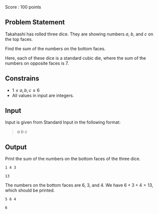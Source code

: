 Score : $100$ points

## Problem Statement

Takahashi has rolled three dice. They are showing numbers $a$, $b$, and $c$ on the top faces.

Find the sum of the numbers on the bottom faces.

Here, each of these dice is a standard cubic die, where the sum of the numbers on opposite faces is $7$.

## Constrains

- $1 \leq a, b, c \leq 6$
- All values in input are integers.

## Input

Input is given from Standard Input in the following format:

> $a$ $b$ $c$

## Output

Print the sum of the numbers on the bottom faces of the three dice.

```input1
1 4 3
```

```output1
13
```

The numbers on the bottom faces are $6$, $3$, and $4$.
We have $6 + 3 + 4 = 13$, which should be printed.

```input2
5 6 4
```

```output2
6
```